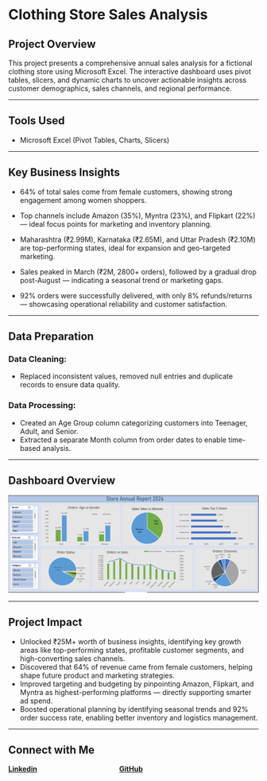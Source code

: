 
# Clothing Store Sales Analysis

## Project Overview

This project presents a comprehensive annual sales analysis for a fictional clothing store using Microsoft Excel. The interactive dashboard uses pivot tables, slicers, and dynamic charts to uncover actionable insights across customer demographics, sales channels, and regional performance.

--- 
## Tools Used
- Microsoft Excel (Pivot Tables, Charts, Slicers)
---
## Key Business Insights

- 64% of total sales come from female customers, showing strong engagement among women shoppers.

- Top channels include Amazon (35%), Myntra (23%), and Flipkart (22%) — ideal focus points for marketing and inventory planning.

- Maharashtra (₹2.99M), Karnataka (₹2.65M), and Uttar Pradesh (₹2.10M) are top-performing states, ideal for expansion and geo-targeted marketing.

- Sales peaked in March (₹2M, 2800+ orders), followed by a gradual drop post-August — indicating a seasonal trend or marketing gaps.

- 92% orders were successfully delivered, with only 8% refunds/returns — showcasing operational reliability and customer satisfaction.
---
##  Data Preparation
### Data Cleaning:
- Replaced inconsistent values, removed null entries and duplicate records to ensure data quality.

### Data Processing:

- Created an Age Group column categorizing customers into Teenager, Adult, and Senior.
- Extracted a separate Month column from order dates to enable time-based analysis.

---
## Dashboard Overview
![Annual Sales Dashboard](Dashboard.png)

---

## Project Impact
- Unlocked ₹25M+ worth of business insights, identifying key growth areas like top-performing states, profitable customer segments, and high-converting sales channels.
- Discovered that 64% of revenue came from female customers, helping shape future product and marketing strategies.
- Improved targeting and budgeting by pinpointing Amazon, Flipkart, and Myntra as highest-performing platforms — directly supporting smarter ad spend.
- Boosted operational planning by identifying seasonal trends and 92% order success rate, enabling better inventory and logistics management.

--- 


## Connect with Me


**[Linkedin](https://www.linkedin.com/in/akanksha-ghadage?lipi=urn%3Ali%3Apage%3Ad_flagship3_profile_view_base_contact_details%3BdlFNzzQrTAiOhMUx8JAUmA%3D%3D)**    &emsp; &emsp; &emsp; &emsp; &emsp; &emsp; &emsp; &emsp; &emsp;  **[GitHub](https://github.com/akanksha-ghadage)**
